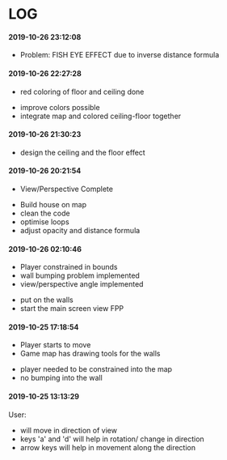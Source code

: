 # LOG

#### 2019-10-26 23:12:08

- Problem: FISH EYE EFFECT due to inverse distance formula

#### 2019-10-26 22:27:28

- red coloring of floor and ceiling done

* improve colors possible
* integrate map and colored ceiling-floor together

#### 2019-10-26 21:30:23

- design the ceiling and the floor effect

#### 2019-10-26 20:21:54

- View/Perspective Complete

* Build house on map
* clean the code
* optimise loops
* adjust opacity and distance formula

#### 2019-10-26 02:10:46

- Player constrained in bounds
- wall bumping problem implemented
- view/perspective angle implemented

* put on the walls
* start the main screen view FPP

#### 2019-10-25 17:18:54

- Player starts to move
- Game map has drawing tools for the walls

* player needed to be constrained into the map
* no bumping into the wall

#### 2019-10-25 13:13:29

User:

- will move in direction of view
- keys 'a' and 'd' will help in rotation/ change in direction
- arrow keys will help in movement along the direction
